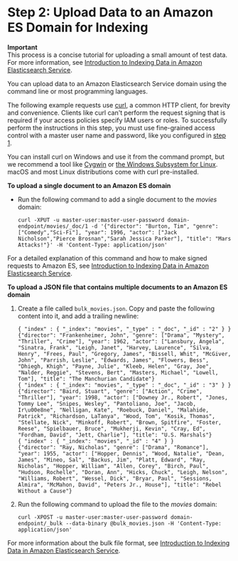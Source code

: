 # Step 2: Upload Data to an Amazon ES Domain for Indexing<a name="es-gsg-upload-data"></a>

**Important**  
This process is a concise tutorial for uploading a small amount of test data\. For more information, see [Introduction to Indexing Data in Amazon Elasticsearch Service](es-indexing.md)\.

You can upload data to an Amazon Elasticsearch Service domain using the command line or most programming languages\.

The following example requests use [curl](https://curl.haxx.se/), a common HTTP client, for brevity and convenience\. Clients like curl can't perform the request signing that is required if your access policies specify IAM users or roles\. To successfully perform the instructions in this step, you must use fine\-grained access control with a master user name and password, like you configured in [step 1](es-gsg-create-domain.md)\.

You can install curl on Windows and use it from the command prompt, but we recommend a tool like [Cygwin](https://www.cygwin.com/) or [the Windows Subsystem for Linux](https://docs.microsoft.com/en-us/windows/wsl/install-win10)\. macOS and most Linux distributions come with curl pre\-installed\.

**To upload a single document to an Amazon ES domain**
+ Run the following command to add a single document to the *movies* domain:

  ```
  curl -XPUT -u master-user:master-user-password domain-endpoint/movies/_doc/1 -d '{"director": "Burton, Tim", "genre": ["Comedy","Sci-Fi"], "year": 1996, "actor": ["Jack Nicholson","Pierce Brosnan","Sarah Jessica Parker"], "title": "Mars Attacks!"}' -H 'Content-Type: application/json'
  ```

For a detailed explanation of this command and how to make signed requests to Amazon ES, see [Introduction to Indexing Data in Amazon Elasticsearch Service](es-indexing.md)\.

**To upload a JSON file that contains multiple documents to an Amazon ES domain**

1. Create a file called `bulk_movies.json`\. Copy and paste the following content into it, and add a trailing newline:

   ```
   { "index" : { "_index": "movies", "_type" : "_doc", "_id" : "2" } }
   {"director": "Frankenheimer, John", "genre": ["Drama", "Mystery", "Thriller", "Crime"], "year": 1962, "actor": ["Lansbury, Angela", "Sinatra, Frank", "Leigh, Janet", "Harvey, Laurence", "Silva, Henry", "Frees, Paul", "Gregory, James", "Bissell, Whit", "McGiver, John", "Parrish, Leslie", "Edwards, James", "Flowers, Bess", "Dhiegh, Khigh", "Payne, Julie", "Kleeb, Helen", "Gray, Joe", "Nalder, Reggie", "Stevens, Bert", "Masters, Michael", "Lowell, Tom"], "title": "The Manchurian Candidate"}
   { "index" : { "_index": "movies", "_type" : "_doc", "_id" : "3" } }
   {"director": "Baird, Stuart", "genre": ["Action", "Crime", "Thriller"], "year": 1998, "actor": ["Downey Jr., Robert", "Jones, Tommy Lee", "Snipes, Wesley", "Pantoliano, Joe", "Jacob, Ir\u00e8ne", "Nelligan, Kate", "Roebuck, Daniel", "Malahide, Patrick", "Richardson, LaTanya", "Wood, Tom", "Kosik, Thomas", "Stellate, Nick", "Minkoff, Robert", "Brown, Spitfire", "Foster, Reese", "Spielbauer, Bruce", "Mukherji, Kevin", "Cray, Ed", "Fordham, David", "Jett, Charlie"], "title": "U.S. Marshals"}
   { "index" : { "_index": "movies", "_id" : "4" } }
   {"director": "Ray, Nicholas", "genre": ["Drama", "Romance"], "year": 1955, "actor": ["Hopper, Dennis", "Wood, Natalie", "Dean, James", "Mineo, Sal", "Backus, Jim", "Platt, Edward", "Ray, Nicholas", "Hopper, William", "Allen, Corey", "Birch, Paul", "Hudson, Rochelle", "Doran, Ann", "Hicks, Chuck", "Leigh, Nelson", "Williams, Robert", "Wessel, Dick", "Bryar, Paul", "Sessions, Almira", "McMahon, David", "Peters Jr., House"], "title": "Rebel Without a Cause"}
   ```

1. Run the following command to upload the file to the *movies* domain:

   ```
   curl -XPOST -u master-user:master-user-password domain-endpoint/_bulk --data-binary @bulk_movies.json -H 'Content-Type: application/json'
   ```

For more information about the bulk file format, see [Introduction to Indexing Data in Amazon Elasticsearch Service](es-indexing.md)\.